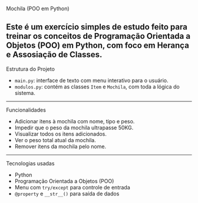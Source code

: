 Mochila (POO em Python)

Este é um exercício simples de estudo feito para treinar os conceitos de **Programação Orientada a Objetos (POO)** em Python, com foco em **Herança** e **Assosiação de Classes**.
---
Estrutura do Projeto
- `main.py`: interface de texto com menu interativo para o usuário.
- `modulos.py`: contém as classes `Item` e `Mochila`, com toda a lógica do sistema.
---
Funcionalidades
- Adicionar itens à mochila com nome, tipo e peso.
- Impedir que o peso da mochila ultrapasse 50KG.
- Visualizar todos os itens adicionados.
- Ver o peso total atual da mochila.
- Remover itens da mochila pelo nome.
---
Tecnologias usadas
- Python
- Programação Orientada a Objetos (POO)
- Menu com `try/except` para controle de entrada
- `@property` e `__str__()` para saída de dados
